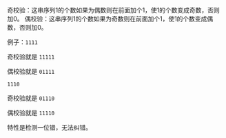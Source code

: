 奇校验：这串序列1的个数如果为偶数则在前面加个1，使1的个数变成奇数，否则加0。
偶校验：这串序列1的个数如果为奇数则在前面加个1，使1的个数变成偶数，否则加0。

例子：`1111` 

奇校验就是 `11111` 

偶校验就是 `01111`

`1110` 

奇校验就是 `01110` 

偶校验就是 `11110`

特性是检测一位错，无法纠错。